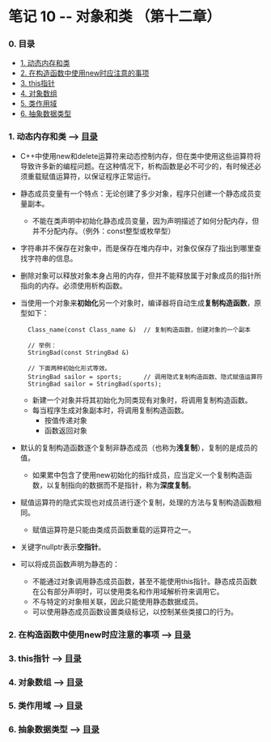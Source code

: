 # 笔记 10 -- 对象和类    （第十二章）

### <span id = "0">0. 目录</span>
* [1. 动态内存和类](#1)
* [2. 在构造函数中使用new时应注意的事项](#2)
* [3. this指针](#3)
* [4. 对象数组](#4)
* [5. 类作用域](#5)
* [6. 抽象数据类型](#6)

### <span id = "1">1. 动态内存和类</span> --> [目录](#0)
* C++中使用new和delete运算符来动态控制内存，但在类中使用这些运算符将导致许多新的编程问题。在这种情况下，析构函数是必不可少的，有时候还必须重载赋值运算符，以保证程序正常运行。

* 静态成员变量有一个特点：无论创建了多少对象，程序只创建一个静态成员变量副本。
    * 不能在类声明中初始化静态成员变量，因为声明描述了如何分配内存，但并不分配内存。（例外：const整型或枚举型）

* 字符串并不保存在对象中，而是保存在堆内存中，对象仅保存了指出到哪里查找字符串的信息。

* 删除对象可以释放对象本身占用的内存，但并不能释放属于对象成员的指针所指向的内存。必须使用析构函数。

* 当使用一个对象来**初始化**另一个对象时，编译器将自动生成**复制构造函数**，原型如下：
        
        Class_name(const Class_name &)  // 复制构造函数，创建对象的一个副本

        // 举例：
        StringBad(const StringBad &)

        // 下面两种初始化形式等效。
        StringBad sailor = sports;      // 调用隐式复制构造函数、隐式赋值运算符
        StringBad sailor = StringBad(sports);
    
    * 新建一个对象并将其初始化为同类现有对象时，将调用复制构造函数。
    * 每当程序生成对象副本时，将调用复制构造函数。
        * 按值传递对象
        * 函数返回对象
    
* 默认的复制构造函数逐个复制非静态成员（也称为**浅复制**），复制的是成员的值。
    * 如果累中包含了使用new初始化的指针成员，应当定义一个复制构造函数，以复制指向的数据而不是指针，称为**深度复制**。

* 赋值运算符的隐式实现也对成员进行逐个复制，处理的方法与复制构造函数相同。
    * 赋值运算符是只能由类成员函数重载的运算符之一。

* 关键字nullptr表示**空指针**。

* 可以将成员函数声明为静态的：
    * 不能通过对象调用静态成员函数，甚至不能使用this指针。静态成员函数在公有部分声明时，可以使用类名和作用域解析符来调用它。
    * 不与特定的对象相关联，因此只能使用静态数据成员。
    * 可以使用静态成员函数设置类级标记，以控制某些类接口的行为。

### <span id = "2">2. 在构造函数中使用new时应注意的事项</span> --> [目录](#0)


### <span id = "3">3. this指针</span> --> [目录](#0)


### <span id = "4">4. 对象数组</span> --> [目录](#0)


### <span id = "5">5. 类作用域</span> --> [目录](#0)


### <span id = "6">6. 抽象数据类型</span> --> [目录](#0)
